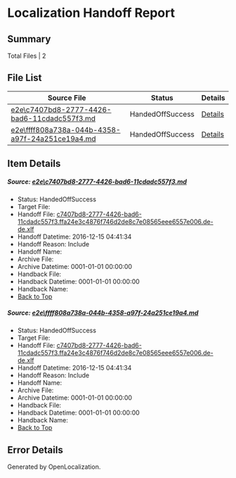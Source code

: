 # <a name='report-top'></a> Localization Handoff Report

## Summary
 Total Files | 2

## File List
 Source File | Status | Details 
 ----------- | ------ | ------- 
 [e2e\c7407bd8-2777-4426-bad6-11cdadc557f3.md](https://github.com/OpenLocalizationTestOrg/ol-test0/blob/3b17e95d27e07ad5486b045658340b27a56f787b/e2e/c7407bd8-2777-4426-bad6-11cdadc557f3.md) | HandedOffSuccess | [Details](#3d611c8f6c187f5dac2618cff770f494dd19035b1)
 [e2e\ffff808a738a-044b-4358-a97f-24a251ce19a4.md](https://github.com/OpenLocalizationTestOrg/ol-test0/blob/3b17e95d27e07ad5486b045658340b27a56f787b/e2e/ffff808a738a-044b-4358-a97f-24a251ce19a4.md) | HandedOffSuccess | [Details](#3d611c8f6c187f5dac2618cff770f494dd19035b2)

## Item Details
##### <a name='3d611c8f6c187f5dac2618cff770f494dd19035b1'></a> Source: [e2e\c7407bd8-2777-4426-bad6-11cdadc557f3.md](https://github.com/OpenLocalizationTestOrg/ol-test0/blob/3b17e95d27e07ad5486b045658340b27a56f787b/e2e/c7407bd8-2777-4426-bad6-11cdadc557f3.md)
* Status: HandedOffSuccess
* Target File: 
* Handoff File: [c7407bd8-2777-4426-bad6-11cdadc557f3.ffa24e3c4876f746d2de8c7e08565eee6557e006.de-de.xlf](https://github.com/OpenLocalizationTestOrg/ol-test0-handoff/blob/89ffdee4e67849f64c7be69feb349bbf61746557/ol-handoff/OpenLocalizationTestOrg/ol-test0-dede/xinjiang/ht/c7407bd8-2777-4426-bad6-11cdadc557f3.ffa24e3c4876f746d2de8c7e08565eee6557e006.de-de.xlf)
* Handoff Datetime: 2016-12-15 04:41:34
* Handoff Reason: Include
* Handoff Name: 
* Archive File: 
* Archive Datetime: 0001-01-01 00:00:00
* Handback File: 
* Handback Datetime: 0001-01-01 00:00:00
* Handback Name: 
* [Back to Top](#report-top)

##### <a name='3d611c8f6c187f5dac2618cff770f494dd19035b2'></a> Source: [e2e\ffff808a738a-044b-4358-a97f-24a251ce19a4.md](https://github.com/OpenLocalizationTestOrg/ol-test0/blob/3b17e95d27e07ad5486b045658340b27a56f787b/e2e/ffff808a738a-044b-4358-a97f-24a251ce19a4.md)
* Status: HandedOffSuccess
* Target File: 
* Handoff File: [c7407bd8-2777-4426-bad6-11cdadc557f3.ffa24e3c4876f746d2de8c7e08565eee6557e006.de-de.xlf](https://github.com/OpenLocalizationTestOrg/ol-test0-handoff/blob/89ffdee4e67849f64c7be69feb349bbf61746557/ol-handoff/OpenLocalizationTestOrg/ol-test0-dede/xinjiang/ht/c7407bd8-2777-4426-bad6-11cdadc557f3.ffa24e3c4876f746d2de8c7e08565eee6557e006.de-de.xlf)
* Handoff Datetime: 2016-12-15 04:41:34
* Handoff Reason: Include
* Handoff Name: 
* Archive File: 
* Archive Datetime: 0001-01-01 00:00:00
* Handback File: 
* Handback Datetime: 0001-01-01 00:00:00
* Handback Name: 
* [Back to Top](#report-top)


## Error Details

Generated by OpenLocalization.
